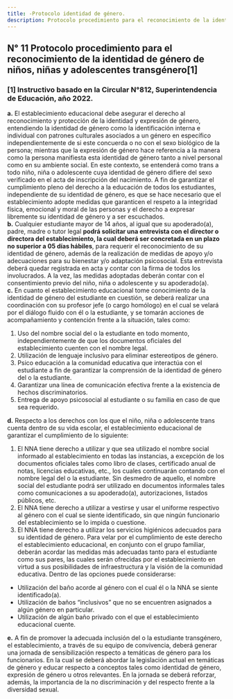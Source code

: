 ```yaml
---
title: -Protocolo identidad de género.
description: Protocolo procedimiento para el reconocimiento de la identidad de género de niños, niñas y adolescentes transgénero
---
```

## N° 11 Protocolo procedimiento para el reconocimiento de la identidad de género de niños, niñas y adolescentes transgénero[1]  

### [1] Instructivo basado en la Circular N°812, Superintendencia de Educación, año 2022.  
**a.** El establecimiento educacional debe asegurar el derecho al reconocimiento y protección de la identidad y expresión de género, entendiendo la identidad de género como la identificación interna e individual con patrones culturales asociados a un género en específico independientemente de si este concuerda o no con el sexo biológico de la persona; mientras que la expresión de género hace referencia a la manera como la persona manifiesta esta identidad de género tanto a nivel personal como en su ambiente social. En este contexto, se entenderá como trans a todo niño, niña o adolescente cuya identidad de género difiere del sexo verificado en el acta de inscripción del nacimiento. A fin de garantizar el cumplimiento pleno del derecho a la educación de todos los estudiantes, independiente de su identidad de género, es que se hace necesario que el establecimiento adopte medidas que garanticen el respeto a la integridad física, emocional y moral de las personas y el derecho a expresar libremente su identidad de género y a ser escuchados.  
**b.** Cualquier estudiante mayor de 14 años, al igual que su apoderado(a), padre, madre o tutor legal **podrá solicitar una entrevista con el director o directora del establecimiento, la cual deberá ser concretada en un plazo no superior a 05 días hábiles**, para requerir el reconocimiento de su identidad de género, además de la realización de medidas de apoyo y/o adecuaciones para su bienestar y/o adaptación psicosocial. Esta entrevista deberá quedar registrada en acta y contar con la firma de todos los involucrados. A la vez, las medidas adoptadas deberán contar con el consentimiento previo del niño, niña o adolescente y su apoderado(a).  
**c.** En cuanto el establecimiento educacional tome conocimiento de la identidad de género del estudiante en cuestión, se deberá realizar una coordinación con su profesor jefe (o cargo homólogo) en el cual se velará por el diálogo fluido con él o la estudiante, y se tomarán acciones de acompañamiento y contención frente a la situación, tales como:  
1. Uso del nombre social del o la estudiante en todo momento, independientemente de que los documentos oficiales del establecimiento cuenten con el nombre legal.  
2. Utilización de lenguaje inclusivo para eliminar estereotipos de género.  
3. Psico educación a la comunidad educativa que interactúa con el estudiante a fin de garantizar la comprensión de la identidad de género del o la estudiante.  
4. Garantizar una línea de comunicación efectiva frente a la existencia de hechos discriminatorios.  
5. Entrega de apoyo psicosocial al estudiante o su familia en caso de que sea requerido.

**d.** Respecto a los derechos con los que el niño, niña o adolescente trans cuenta dentro de su vida escolar, el establecimiento educacional de garantizar el cumplimiento de lo siguiente:
1. El NNA tiene derecho a utilizar y que sea utilizado el nombre social informado al establecimiento en todas las instancias, a excepción de los documentos oficiales tales como libro de clases, certificado anual de notas, licencias educativas, etc., los cuales continuarán contando con el nombre legal del o la estudiante. Sin desmedro de aquello, el nombre social del estudiante podrá ser utilizado en documentos informales tales como comunicaciones a su apoderado(a), autorizaciones, listados públicos, etc.  
2. El NNA tiene derecho a utilizar a vestirse y usar el uniforme respectivo al género con el cual se siente identificado, sin que ningún funcionario del establecimiento se lo impida o cuestione.  
3. El NNA tiene derecho a utilizar los servicios higiénicos adecuados para su identidad de género. Para velar por el cumplimiento de este derecho el establecimiento educacional, en conjunto con el grupo familiar, deberán acordar las medidas más adecuadas tanto para el estudiante como sus pares, las cuales serán ofrecidas por el establecimiento en virtud a sus posibilidades de infraestructura y la visión de la comunidad educativa. Dentro de las opciones puede considerarse:  
- Utilización del baño acorde al género con el cual él o la NNA se siente identificado(a).  
- Utilización de baños “inclusivos” que no se encuentren asignados a algún género en particular.  
- Utilización de algún baño privado con el que el establecimiento educacional cuente.  

**e.** A fin de promover la adecuada inclusión del o la estudiante transgénero, el establecimiento, a través de su equipo de convivencia, deberá generar una jornada de sensibilización respecto a temáticas de género para los funcionarios. En la cual se deberá abordar la legislación actual en temáticas de género y educar respecto a conceptos tales como identidad de género, expresión de género u otros relevantes. En la jornada se deberá reforzar, además, la importancia de la no discriminación y del respecto frente a la diversidad sexual.